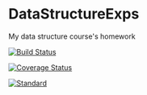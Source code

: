# DataStructureExps
My data structure course's homework

[![Build Status](https://travis-ci.org/Librazy/DataStructureExps.svg?branch=master)](https://travis-ci.org/Librazy/DataStructureExps)

[![Coverage Status](https://coveralls.io/repos/github/Librazy/DataStructureExps/badge.svg?branch=master)](https://coveralls.io/github/Librazy/DataStructureExps?branch=master)

[![Standard](https://img.shields.io/badge/c%2B%2B-14-blue.svg)](https://en.wikipedia.org/wiki/C%2B%2B#Standardization)
